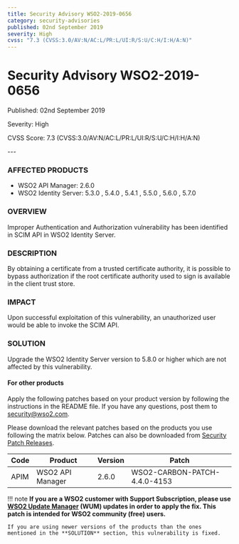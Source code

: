 ```yaml
---
title: Security Advisory WSO2-2019-0656
category: security-advisories
published: 02nd September 2019
severity: High
cvss: "7.3 (CVSS:3.0/AV:N/AC:L/PR:L/UI:R/S:U/C:H/I:H/A:N)"
---
```


# Security Advisory WSO2-2019-0656

<p class="doc-info">Published: 02nd September 2019</p>
<p class="doc-info">Severity: High</p>
<p class="doc-info">CVSS Score: 7.3 (CVSS:3.0/AV:N/AC:L/PR:L/UI:R/S:U/C:H/I:H/A:N)</p>
---

### AFFECTED PRODUCTS
* WSO2 API Manager: 2.6.0
* WSO2 Identity Server: 5.3.0 , 5.4.0 , 5.4.1 , 5.5.0 , 5.6.0 , 5.7.0


### OVERVIEW
Improper Authentication and Authorization vulnerability has been identified in SCIM API in WSO2 Identity Server.


### DESCRIPTION
By obtaining a certificate from a trusted certificate authority, it is possible to bypass authorization if the root certificate authority used to sign is available in the client trust store.


### IMPACT
Upon successful exploitation of this vulnerability, an unauthorized user would be able to invoke the SCIM API.


### SOLUTION
Upgrade the WSO2 Identity Server version to 5.8.0 or higher which are not affected by this vulnerability.

#### For other products
Apply the following patches based on your product version by following the instructions in the README file. If you have any questions, post them to <security@wso2.com>.

Please download the relevant patches based on the products you use following the matrix below. Patches can also be downloaded from [Security Patch Releases](https://wso2.com/security-patch-releases/).


| **Code** | **Product**                | **Version** | **Patch**                    |
| -------- | -------------------------- | ----------- | ---------------------------- |
| APIM     | WSO2 API Manager           | 2.6.0       | WSO2-CARBON-PATCH-4.4.0-4153 |


!!! note
    **If you are a WSO2 customer with Support Subscription, please use [WSO2 Update Manager](https://wso2.com/updates/wum) (WUM) updates in order to apply the fix. This patch is intended for WSO2 community (free) users.**

    If you are using newer versions of the products than the ones mentioned in the **SOLUTION** section, this vulnerability is fixed.

